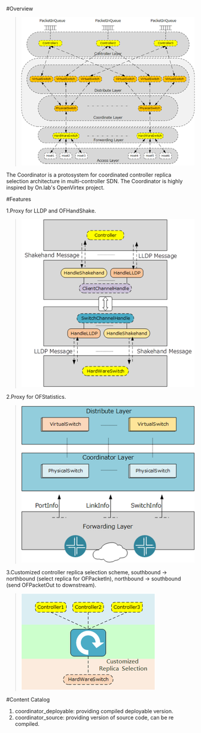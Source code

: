 #Overview

>
>![overview](overview.png)
>

The Coordinator is a protosystem for coordinated controller replica selection architecture in multi-controller SDN. The Coordinator is highly inspired by On.lab's OpenVirtex project.

#Features

1.Proxy for LLDP and OFHandShake.

>
>![feature1](features1.png)
>

2.Proxy for OFStatistics.

>
>![feature2](features2.png)
>

3.Customized controller replica selection scheme, southbound -> northbound (select replica for OFPacketIn), northbound -> southbound (send OFPacketOut to downstream).

>
>![feature3](features3.png)
>

#Content Catalog

1. coordinator_deployable: providing compiled deployable version.
2. coordinator_source: providing version of source code, can be re compiled.

